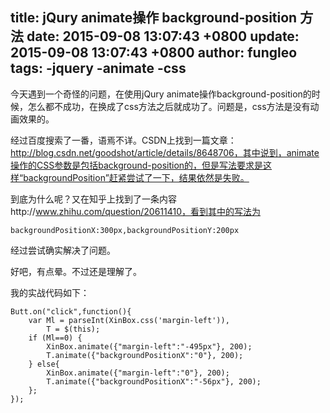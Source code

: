 title: jQury animate操作 background-position 方法
date: 2015-09-08 13:07:43 +0800
update: 2015-09-08 13:07:43 +0800
author: fungleo
tags:
    -jquery
    -animate
    -css
---

今天遇到一个奇怪的问题，在使用jQury animate操作background-position的时候，怎么都不成功，在换成了css方法之后就成功了。问题是，css方法是没有动画效果的。

经过百度搜索了一番，语焉不详。CSDN上找到一篇文章：http://blog.csdn.net/goodshot/article/details/8648706，其中说到，animate操作的CSS参数是包括background-position的，但是写法要求是这样“backgroundPosition”赶紧尝试了一下，结果依然是失败。

到底为什么呢？又在知乎上找到了一条内容http://www.zhihu.com/question/20611410，看到其中的写法为

```
backgroundPositionX:300px,backgroundPositionY:200px
```
经过尝试确实解决了问题。

好吧，有点晕。不过还是理解了。

我的实战代码如下：

```
Butt.on("click",function(){
	var Ml = parseInt(XinBox.css('margin-left')),
		T = $(this);
	if (Ml==0) {
		XinBox.animate({"margin-left":"-495px"}, 200);
		T.animate({"backgroundPositionX":"0"}, 200);
	} else{
		XinBox.animate({"margin-left":"0"}, 200);
		T.animate({"backgroundPositionX":"-56px"}, 200);
	};
});
```